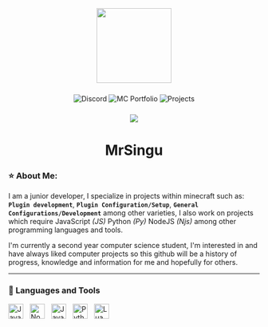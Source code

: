 <div align="center">
  <img height="150" src="https://i.imgur.com/Phr0O7T.jpg" />
</div>

###

<div align="center">
  <img alt="Discord" title="@mrsingu" src="https://img.shields.io/badge/Discord-000000?style=for-the-badge&logo=discord&logoSize=auto" />
  <img alt="MC Portfolio" title="Under Developent, availability soon" src="https://img.shields.io/badge/Minecraft-Portfolio-926c4d?style=for-the-badge&labelColor=81a653&logo=codefactor&logoColor=black&logoSize=auto" />
  <img alt="Projects" title="Under Developent, availability soon" src="https://img.shields.io/badge/Projects-grey?style=for-the-badge&logo=trustpilot&logoColor=yellow&logoSize=auto" />
</div>

###

<div align="center">
  <img src="https://visitor-badge.laobi.icu/badge?page_id=Singular11ty" />
</div>

<h1 align="center"> MrSingu</h1>

### ⭐ About Me:

I am a junior developer, I specialize in projects within minecraft such as: **`Plugin development`**, **`Plugin Configuration/Setup`**, **`General Configurations/Development`** among other varieties, I also work on projects which require JavaScript *(JS)* Python *(Py)* NodeJS *(Njs)* among other programming languages and tools.

I'm currently a second year computer science student, I'm interested in and have always liked computer projects so this github will be a history of progress, knowledge and information for me and hopefully for others.

---

### 🧰 Languages and Tools

<img align="left" alt="Java" width="30px" style="padding-right:10px;" src="https://cdn.jsdelivr.net/gh/devicons/devicon/icons/java/java-original.svg"/>
<img align="left" alt="NodeJS" width="30px" style="padding-right:10px;" src="https://cdn.jsdelivr.net/gh/devicons/devicon/icons/nodejs/nodejs-original.svg" />
<img align="left" alt="JavaScript" width="30px" style="padding-right:10px;" src="https://cdn.jsdelivr.net/gh/devicons/devicon/icons/javascript/javascript-plain.svg" />
<img align="left" alt="Python" width="30px" style="padding-right:10px;" src="https://cdn.jsdelivr.net/gh/devicons/devicon/icons/python/python-plain.svg" />
<img align="left" alt="Lua" width="30px" style="padding-right:10px;" src="https://cdn.jsdelivr.net/gh/devicons/devicon/icons/lua/lua-original.svg" />
</br>
